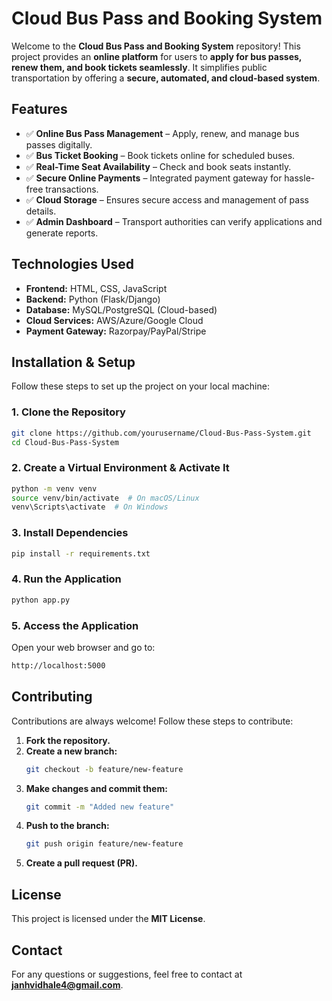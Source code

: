 # **Cloud Bus Pass and Booking System**

Welcome to the **Cloud Bus Pass and Booking System** repository! This project provides an **online platform** for users to **apply for bus passes, renew them, and book tickets seamlessly**. It simplifies public transportation by offering a **secure, automated, and cloud-based system**.

## **Features**
- ✅ **Online Bus Pass Management** – Apply, renew, and manage bus passes digitally.  
- ✅ **Bus Ticket Booking** – Book tickets online for scheduled buses.  
- ✅ **Real-Time Seat Availability** – Check and book seats instantly.  
- ✅ **Secure Online Payments** – Integrated payment gateway for hassle-free transactions.  
- ✅ **Cloud Storage** – Ensures secure access and management of pass details.  
- ✅ **Admin Dashboard** – Transport authorities can verify applications and generate reports.  

## **Technologies Used**
- **Frontend:** HTML, CSS, JavaScript  
- **Backend:** Python (Flask/Django)  
- **Database:** MySQL/PostgreSQL (Cloud-based)  
- **Cloud Services:** AWS/Azure/Google Cloud  
- **Payment Gateway:** Razorpay/PayPal/Stripe  

## **Installation & Setup**
Follow these steps to set up the project on your local machine:

### **1. Clone the Repository**
```sh
git clone https://github.com/yourusername/Cloud-Bus-Pass-System.git
cd Cloud-Bus-Pass-System
```

### **2. Create a Virtual Environment & Activate It**
```sh
python -m venv venv
source venv/bin/activate  # On macOS/Linux
venv\Scripts\activate  # On Windows
```

### **3. Install Dependencies**
```sh
pip install -r requirements.txt
```

### **4. Run the Application**
```sh
python app.py
```

### **5. Access the Application**  
Open your web browser and go to:
```sh
http://localhost:5000
```

## **Contributing**
Contributions are always welcome! Follow these steps to contribute:

1. **Fork the repository.**  
2. **Create a new branch:**
   ```sh
   git checkout -b feature/new-feature
   ```
3. **Make changes and commit them:**
   ```sh
   git commit -m "Added new feature"
   ```
4. **Push to the branch:**
   ```sh
   git push origin feature/new-feature
   ```
5. **Create a pull request (PR).**

## **License**
This project is licensed under the **MIT License**.

## **Contact**
For any questions or suggestions, feel free to contact at **janhvidhale4@gmail.com**.
